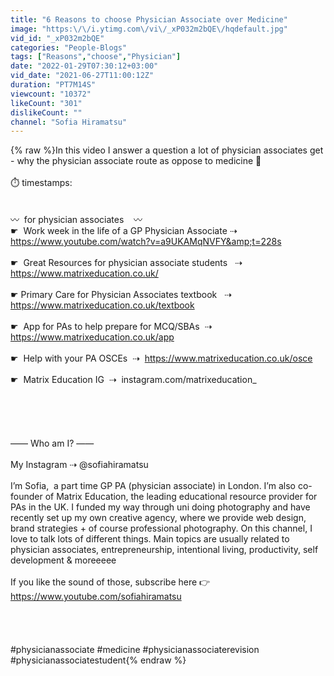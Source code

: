 ```yaml
---
title: "6 Reasons to choose Physician Associate over Medicine"
image: "https:\/\/i.ytimg.com\/vi\/_xP032m2bQE\/hqdefault.jpg"
vid_id: "_xP032m2bQE"
categories: "People-Blogs"
tags: ["Reasons","choose","Physician"]
date: "2022-01-29T07:30:12+03:00"
vid_date: "2021-06-27T11:00:12Z"
duration: "PT7M14S"
viewcount: "10372"
likeCount: "301"
dislikeCount: ""
channel: "Sofia Hiramatsu"
---
```

{% raw %}In this video I answer a question a lot of physician associates get - why the physician associate route as oppose to medicine  🤔<br /><br />⏱️ timestamps:<br /><br /><br />〰️  for physician associates    〰️<br />☛  Work week in the life of a GP Physician Associate ⇢ <br /><a rel="nofollow" target="blank" href="https://www.youtube.com/watch?v=a9UKAMqNVFY&amp;t=228s">https://www.youtube.com/watch?v=a9UKAMqNVFY&amp;t=228s</a><br /><br />☛  Great Resources for physician associate students   ⇢ <a rel="nofollow" target="blank" href="https://www.matrixeducation.co.uk/">https://www.matrixeducation.co.uk/</a><br /><br />☛ Primary Care for Physician Associates textbook   ⇢ <a rel="nofollow" target="blank" href="https://www.matrixeducation.co.uk/textbook">https://www.matrixeducation.co.uk/textbook</a><br /><br />☛  App for PAs to help prepare for MCQ/SBAs  ⇢  <a rel="nofollow" target="blank" href="https://www.matrixeducation.co.uk/app">https://www.matrixeducation.co.uk/app</a><br /><br />☛  Help with your PA OSCEs  ⇢  <a rel="nofollow" target="blank" href="https://www.matrixeducation.co.uk/osce">https://www.matrixeducation.co.uk/osce</a><br /><br />☛  Matrix Education IG  ⇢  instagram.com/matrixeducation_<br /><br /><br /><br /><br /><br />—— Who am I? ——<br /><br />My Instagram ⇢ @sofiahiramatsu<br /><br />I’m Sofia,  a part time GP PA (physician associate) in London. I’m also co-founder of Matrix Education, the leading educational resource provider for PAs in the UK. I funded my way through uni doing photography and have recently set up my own creative agency, where we provide web design, brand strategies + of course professional photography. On this channel, I love to talk lots of different things. Main topics are usually related to physician associates, entrepreneurship, intentional living, productivity, self development &amp; moreeeee<br /><br />If you like the sound of those, subscribe here 👉  <a rel="nofollow" target="blank" href="https://www.youtube.com/sofiahiramatsu">https://www.youtube.com/sofiahiramatsu</a><br /><br /><br /><br /><br />#physicianassociate  #medicine #physicianassociaterevision #physicianassociatestudent{% endraw %}
